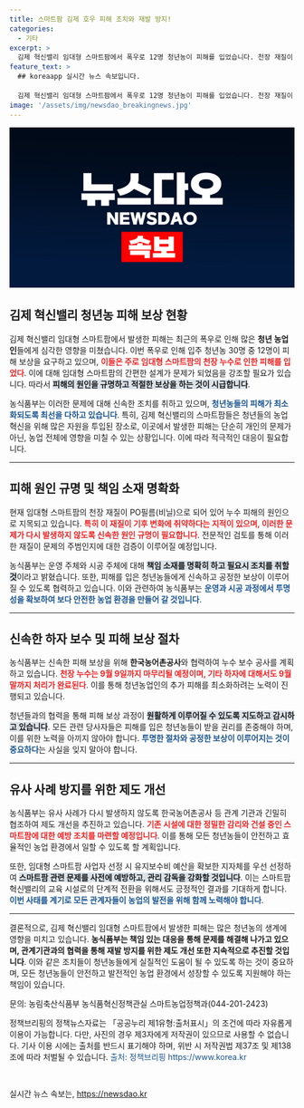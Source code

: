 ```yaml
---
title: 스마트팜 김제 호우 피해 조치와 재발 방지!
categories:
  - 기타
excerpt: >
  김제 혁신밸리 임대형 스마트팜에서 폭우로 12명 청년농이 피해를 입었습니다. 천장 재질이 PO필름이라는 사실이 밝혀지며 원인 규명과 책임 소재가 쟁점으로 떠올랐습니다. 농식품부는 신속한 피해보상과 재발 방지를 약속했습니다.
feature_text: >
  ## koreaapp 실시간 뉴스 속보입니다.

  김제 혁신밸리 임대형 스마트팜에서 폭우로 12명 청년농이 피해를 입었습니다. 천장 재질이 PO필름이라는 사실이 밝혀지며 원인 규명과 책임 소재가 쟁점으로 떠올랐습니다. 농식품부는 신속한 피해보상과 재발 방지를 약속했습니다.
image: '/assets/img/newsdao_breakingnews.jpg'
---
```


<p><img src="/assets/img/newsdao_breakingnews.jpg" alt="koreaapp 속보" /></p>

<h2 data-ke-size="size26">김제 혁신밸리 청년농 피해 보상 현황</h2>

<p data-ke-size="size16">김제 혁신밸리 임대형 스마트팜에서 발생한 피해는 최근의 폭우로 인해 많은 <b>청년 농업인</b>들에게 심각한 영향을 미쳤습니다. 이번 폭우로 인해 입주 청년농 30명 중 12명이 피해 보상을 요구하고 있으며, <b><span style="color: #ee2323;">이들은 주로 임대형 스마트팜의 천장 누수로 인한 피해를 입었다</span></b>. 이에 대해 임대형 스마트팜의 간편한 설계가 문제가 되었음을 강조할 필요가 있습니다. 따라서 <b><span style="background-color: #21538527;">피해의 원인을 규명하고 적절한 보상을 하는 것이 시급합니다</span></b>.</p>

<p data-ke-size="size16">농식품부는 이러한 문제에 대해 신속한 조치를 취하고 있으며, <b><span style="color: #1a5490;">청년농들의 피해가 최소화되도록 최선을 다하고 있습니다</span></b>. 특히, 김제 혁신밸리의 스마트팜들은 청년들의 농업 혁신을 위해 많은 자원을 투입된 장소로, 이곳에서 발생한 피해는 단순히 개인의 문제가 아닌, 농업 전체에 영향을 미칠 수 있는 상황입니다. 이에 따라 적극적인 대응이 필요합니다.</p>

<hr>

<h2 data-ke-size="size26">피해 원인 규명 및 책임 소재 명확화</h2>

<p data-ke-size="size16">현재 임대형 스마트팜의 천장 재질이 PO필름(비닐)으로 되어 있어 누수 피해의 원인으로 지목되고 있습니다. <b><span style="color: #ee2323;">특히 이 재질이 기후 변화에 취약하다는 지적이 있으며, 이러한 문제가 다시 발생하지 않도록 신속한 원인 규명이 필요합니다</span></b>. 전문적인 검토를 통해 이러한 재질이 문제의 주범인지에 대한 검증이 이루어질 예정입니다.</p>

<p data-ke-size="size16">농식품부는 운영 주체와 시공 주체에 대해 <b><span style="background-color: #21538527;">책임 소재를 명확히 하고 필요시 조치를 취할 것</span></b>이라고 밝혔습니다. 또한, 피해를 입은 청년농들에게 신속하고 공정한 보상이 이루어질 수 있도록 협력하고 있습니다. 이와 관련하여 농식품부는 <b><span style="color: #1a5490;">운영과 시공 과정에서 투명성을 확보하여 보다 안전한 농업 환경을 만들어 갈 것입니다</span></b>.</p>

<hr>

<h2 data-ke-size="size26">신속한 하자 보수 및 피해 보상 절차</h2>

<p data-ke-size="size16">농식품부는 신속한 피해 보상을 위해 <b>한국농어촌공사</b>와 협력하여 누수 보수 공사를 계획하고 있습니다. <b><span style="color: #ee2323;">천장 누수는 9월 9일까지 마무리될 예정이며, 기타 하자에 대해서도 9월말까지 처리가 완료된다</span></b>. 이를 통해 청년농업인의 추가 피해를 최소화하려는 노력이 진행되고 있습니다.</p>

<p data-ke-size="size16">청년들과의 협력을 통해 피해 보상 과정이 <b><span style="background-color: #21538527;">원활하게 이루어질 수 있도록 지도하고 감시하고 있습니다</span></b>. 모든 관련 당사자들은 피해를 입은 청년농들이 받을 권리를 존중해야 하며, 이를 위한 노력을 아끼지 않아야 합니다. <b><span style="color: #1a5490;">투명한 절차와 공정한 보상이 이루어지는 것이 중요하다</span></b>는 사실을 잊지 말아야 합니다.</p>

<hr>

<h2 data-ke-size="size26">유사 사례 방지를 위한 제도 개선</h2>

<p data-ke-size="size16">농식품부는 유사 사례가 다시 발생하지 않도록 한국농어촌공사 등 관계 기관과 긴밀히 협조하여 제도 개선을 추진하고 있습니다. <b><span style="color: #ee2323;">기존 시설에 대한 정밀한 감리와 건설 중인 스마트팜에 대한 예방 조치를 마련할 예정입니다</span></b>. 이를 통해 모든 청년농들이 안전하고 효율적인 농업 환경에서 일할 수 있도록 할 계획입니다.</p>

<p data-ke-size="size16">또한, 임대형 스마트팜 사업자 선정 시 유지보수비 예산을 확보한 지자체를 우선 선정하여 <b><span style="background-color: #21538527;">스마트팜 관련 문제를 사전에 예방하고, 관리 감독을 강화할 것입니다</span></b>. 이는 스마트팜혁신밸리의 교육 시설로의 단계적 전환을 위해서도 긍정적인 결과를 기대하게 합니다. <b><span style="color: #1a5490;">이번 사태를 계기로 모든 관계자들이 농업의 발전을 위해 함께 노력해야 합니다</span></b>.</p>

<hr>

<p data-ke-size="size16">결론적으로, 김제 혁신밸리 임대형 스마트팜에서 발생한 피해는 많은 청년농의 생계에 영향을 미치고 있습니다. <b>농식품부는 책임 있는 대응을 통해 문제를 해결해 나가고 있으며, 관계기관과의 협력을 통해 재발 방지를 위한 제도 개선 또한 지속적으로 추진할 것입니다</b>. 이와 같은 조치들이 청년농들에게 실질적인 도움이 될 수 있도록 하는 것이 중요하며, 모든 청년농들이 안전하고 발전적인 농업 환경에서 성장할 수 있도록 지원해야 하는 책임이 있습니다.</p>

<p data-ke-size="size16">문의: 농림축산식품부 농식품혁신정책관실 스마트농업정책과(044-201-2423)</p>

<p data-ke-size="size16">정책브리핑의 정책뉴스자료는 「공공누리 제1유형:출처표시」의 조건에 따라 자유롭게 이용이 가능합니다. 다만, 사진의 경우 제3자에게 저작권이 있으므로 사용할 수 없습니다. 기사 이용 시에는 출처를 반드시 표기해야 하며, 위반 시 저작권법 제37조 및 제138조에 따라 처벌될 수 있습니다. <span style="color: #1a5490;">출처: 정책브리핑 https://www.korea.kr</span></p>

<p data-ke-size="size16">&nbsp;</p>
실시간 뉴스 속보는, <a href="https://newsdao.kr" rel="dofollow">https://newsdao.kr</a>


